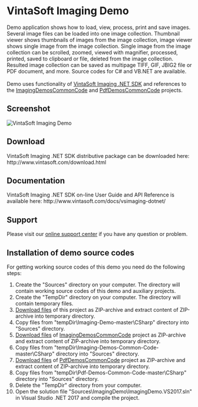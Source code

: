 <h1>VintaSoft Imaging Demo</h1>

Demo application shows how to load, view, process, print and save images. Several image files can be loaded into one image collection. Thumbnail viewer shows thumbnails of images from the image collection, image viewer shows single image from the image collection. Single image from the image collection can be scrolled, zoomed, viewed with magnifier, processed, printed, saved to clipboard or file, deleted from the image collection. Resulted image collection can be saved as multipage TIFF, GIF, JBIG2 file or PDF document, and more. Source codes for C# and VB.NET are available.<br />
<br />
Demo uses functionality of <a href="http://www.vintasoft.com/vsimaging-dotnet-index.html">VintaSoft Imaging .NET SDK</a> and references to the <a href="https://github.com/vintasoft/Imaging-Demos-Common-Code">ImagingDemosCommonCode</a> and <a href="https://github.com/vintasoft/Pdf-Demos-Common-Code">PdfDemosCommonCode</a> projects.

<h2>Screenshot</h2>
<img src="http://www.vintasoft.com/images/screenshots/imaging/vintasoft-imaging-demo.png" alt="VintaSoft Imaging Demo">


<h2>Download</h2>
VintaSoft Imaging .NET SDK distributive package can be downloaded here: http://www.vintasoft.com/download.html


<h2>Documentation</h2>
VintaSoft Imaging .NET SDK on-line User Guide and API Reference is available here: http://www.vintasoft.com/docs/vsimaging-dotnet/


<h2>Support</h2>
Please visit our <a href="https://www.vintasoft.com/support/">online support center</a> if you have any question or problem.


<h2>Installation of demo source codes</h2>
For getting working source codes of this demo you need do the following steps:
<ol>
  <li>Create the "Sources" directory on your computer. The directory will contain working source codes of this demo and auxiliary projects.</li>
  <li>Create the "TempDir" directory on your computer. The directory will contain temporary files.</li>
  <li><a href="https://github.com/vintasoft/Imaging-Demo/archive/master.zip">Download files</a> of this project as ZIP-archive and extract content of ZIP-archive into temporary directory.</li>
  <li>Copy files from "tempDir\Imaging-Demo-master\CSharp" directory into "Sources" directory.</li>
  <li><a href="https://github.com/vintasoft/Imaging-Demos-Common-Code/archive/master.zip">Download files</a> of <a href="https://github.com/vintasoft/Imaging-Demos-Common-Code">ImagingDemosCommonCode</a> project as ZIP-archive and extract content of ZIP-archive into temporary directory.</li>
  <li>Copy files from "tempDir\Imaging-Demos-Common-Code-master\CSharp" directory into "Sources" directory.</li>
  <li><a href="https://github.com/vintasoft/Pdf-Demos-Common-Code/archive/master.zip">Download files</a> of <a href="https://github.com/vintasoft/Pdf-Demos-Common-Code">PdfDemosCommonCode</a> project as ZIP-archive and extract content of ZIP-archive into temporary directory.</li>
  <li>Copy files from "tempDir\Pdf-Demos-Common-Code-master\CSharp" directory into "Sources" directory.</li>
  <li>Delete the "TempDir" directory from your computer.</li>
  <li>Open the solution file "Sources\ImagingDemo\ImagingDemo.VS2017.sln" in Visual Studio .NET 2017 and compile the project.</li>
</ol>
